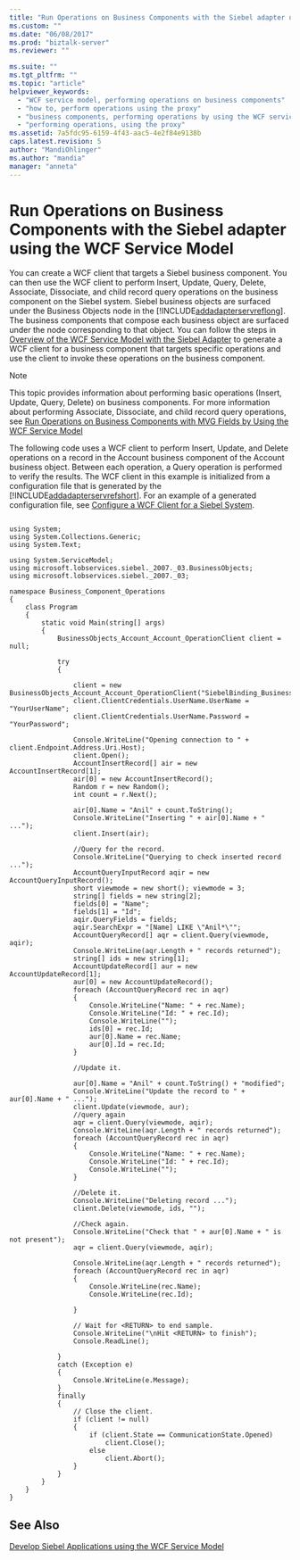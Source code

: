 ```yaml
---
title: "Run Operations on Business Components with the Siebel adapter using the WCF Service Model | Microsoft Docs"
ms.custom: ""
ms.date: "06/08/2017"
ms.prod: "biztalk-server"
ms.reviewer: ""

ms.suite: ""
ms.tgt_pltfrm: ""
ms.topic: "article"
helpviewer_keywords: 
  - "WCF service model, performing operations on business components"
  - "how to, perform operations using the proxy"
  - "business components, performing operations by using the WCF service model"
  - "performing operations, using the proxy"
ms.assetid: 7a5fdc95-6159-4f43-aac5-4e2f84e9138b
caps.latest.revision: 5
author: "MandiOhlinger"
ms.author: "mandia"
manager: "anneta"
---
```

# Run Operations on Business Components with the Siebel adapter using the WCF Service Model
You can create a WCF client that targets a Siebel business component. You can then use the WCF client to perform Insert, Update, Query, Delete, Associate, Dissociate, and child record query operations on the business component on the Siebel system. Siebel business objects are surfaced under the Business Objects node in the [!INCLUDE[addadapterservreflong](../../includes/addadapterservreflong-md.md)]. The business components that compose each business object are surfaced under the node corresponding to that object. You can follow the steps in [Overview of the WCF Service Model with the Siebel Adapter](../../adapters-and-accelerators/adapter-siebel/overview-of-the-wcf-service-model-with-the-siebel-adapter.md) to generate a WCF client for a business component that targets specific operations and use the client to invoke these operations on the business component.  
  
> [!NOTE]
>  This topic provides information about performing basic operations (Insert, Update, Query, Delete) on business components. For more information about performing Associate, Dissociate, and child record query operations, see [Run Operations on Business Components with MVG Fields by Using the WCF Service Model](../../adapters-and-accelerators/adapter-siebel/work-with-mvp-fields-using-the-siebel-adapter-and-the-wcf-service-model.md)  
  
 The following code uses a WCF client to perform Insert, Update, and Delete operations on a record in the Account business component of the Account business object. Between each operation, a Query operation is performed to verify the results. The WCF client in this example is initialized from a configuration file that is generated by the [!INCLUDE[addadapterservrefshort](../../includes/addadapterservrefshort-md.md)]. For an example of a generated configuration file, see [Configure a WCF Client for a Siebel System](../../adapters-and-accelerators/adapter-siebel/configure-a-wcf-client-for-a-siebel-system.md).  
  
```  
  
using System;  
using System.Collections.Generic;  
using System.Text;  
  
using System.ServiceModel;  
using microsoft.lobservices.siebel._2007._03.BusinessObjects;  
using microsoft.lobservices.siebel._2007._03;  
  
namespace Business_Component_Operations  
{  
    class Program  
    {  
        static void Main(string[] args)  
        {  
            BusinessObjects_Account_Account_OperationClient client = null;  
  
            try  
            {  
  
                client = new BusinessObjects_Account_Account_OperationClient("SiebelBinding_BusinessObjects_Account_Account_Operation");  
                client.ClientCredentials.UserName.UserName = "YourUserName";  
                client.ClientCredentials.UserName.Password = "YourPassword";  
  
                Console.WriteLine("Opening connection to " + client.Endpoint.Address.Uri.Host);  
                client.Open();  
                AccountInsertRecord[] air = new AccountInsertRecord[1];  
                air[0] = new AccountInsertRecord();  
                Random r = new Random();  
                int count = r.Next();  
  
                air[0].Name = "Anil" + count.ToString();  
                Console.WriteLine("Inserting " + air[0].Name + " ...");  
                client.Insert(air);  
  
                //Query for the record.  
                Console.WriteLine("Querying to check inserted record ...");  
                AccountQueryInputRecord aqir = new AccountQueryInputRecord();  
                short viewmode = new short(); viewmode = 3;  
                string[] fields = new string[2];  
                fields[0] = "Name";  
                fields[1] = "Id";  
                aqir.QueryFields = fields;  
                aqir.SearchExpr = "[Name] LIKE \"Anil*\"";  
                AccountQueryRecord[] aqr = client.Query(viewmode, aqir);  
                Console.WriteLine(aqr.Length + " records returned");  
                string[] ids = new string[1];  
                AccountUpdateRecord[] aur = new AccountUpdateRecord[1];  
                aur[0] = new AccountUpdateRecord();  
                foreach (AccountQueryRecord rec in aqr)  
                {  
                    Console.WriteLine("Name: " + rec.Name);  
                    Console.WriteLine("Id: " + rec.Id);  
                    Console.WriteLine("");  
                    ids[0] = rec.Id;  
                    aur[0].Name = rec.Name;  
                    aur[0].Id = rec.Id;  
                }  
  
                //Update it.  
  
                aur[0].Name = "Anil" + count.ToString() + "modified";  
                Console.WriteLine("Update the record to " + aur[0].Name + " ...");  
                client.Update(viewmode, aur);  
                //query again  
                aqr = client.Query(viewmode, aqir);  
                Console.WriteLine(aqr.Length + " records returned");  
                foreach (AccountQueryRecord rec in aqr)  
                {  
                    Console.WriteLine("Name: " + rec.Name);  
                    Console.WriteLine("Id: " + rec.Id);  
                    Console.WriteLine("");  
                }  
  
                //Delete it.  
                Console.WriteLine("Deleting record ...");  
                client.Delete(viewmode, ids, "");  
  
                //Check again.  
                Console.WriteLine("Check that " + aur[0].Name + " is not present");  
                aqr = client.Query(viewmode, aqir);  
  
                Console.WriteLine(aqr.Length + " records returned");  
                foreach (AccountQueryRecord rec in aqr)  
                {  
                    Console.WriteLine(rec.Name);  
                    Console.WriteLine(rec.Id);  
  
                }  
  
                // Wait for <RETURN> to end sample.  
                Console.WriteLine("\nHit <RETURN> to finish");  
                Console.ReadLine();  
  
            }  
            catch (Exception e)  
            {  
                Console.WriteLine(e.Message);  
            }  
            finally  
            {  
                // Close the client.  
                if (client != null)  
                {  
                    if (client.State == CommunicationState.Opened)  
                        client.Close();  
                    else  
                        client.Abort();  
                }  
            }  
        }  
    }  
}  
```  
  
## See Also  
 [Develop Siebel Applications using the WCF Service Model](../../adapters-and-accelerators/adapter-siebel/develop-siebel-applications-using-the-wcf-service-model.md)
